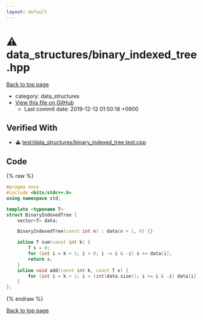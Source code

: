 ```yaml
---
layout: default
---
```


<!-- mathjax config similar to math.stackexchange -->
<script type="text/javascript" async
  src="https://cdnjs.cloudflare.com/ajax/libs/mathjax/2.7.5/MathJax.js?config=TeX-MML-AM_CHTML">
</script>
<script type="text/x-mathjax-config">
  MathJax.Hub.Config({
    TeX: { equationNumbers: { autoNumber: "AMS" }},
    tex2jax: {
      inlineMath: [ ['$','$'] ],
      processEscapes: true
    },
    "HTML-CSS": { matchFontHeight: false },
    displayAlign: "left",
    displayIndent: "2em"
  });
</script>

<script type="text/javascript" src="https://cdnjs.cloudflare.com/ajax/libs/jquery/3.4.1/jquery.min.js"></script>
<script src="https://cdn.jsdelivr.net/npm/jquery-balloon-js@1.1.2/jquery.balloon.min.js" integrity="sha256-ZEYs9VrgAeNuPvs15E39OsyOJaIkXEEt10fzxJ20+2I=" crossorigin="anonymous"></script>
<script type="text/javascript" src="../../assets/js/copy-button.js"></script>
<link rel="stylesheet" href="../../assets/css/copy-button.css" />


# :warning: data_structures/binary_indexed_tree.hpp
<a href="../../index.html">Back to top page</a>

* category: data_structures
* <a href="{{ site.github.repository_url }}/blob/master/data_structures/binary_indexed_tree.hpp">View this file on GitHub</a>
    - Last commit date: 2019-12-12 01:50:18 +0900




## Verified With
* :warning: <a href="../../verify/test/data_structures/binary_indexed_tree.test.cpp.html">test/data_structures/binary_indexed_tree.test.cpp</a>


## Code
{% raw %}
```cpp
#pragma once
#include <bits/stdc++.h>
using namespace std;

template <typename T>
struct BinaryIndexedTree {
    vector<T> data;

    BinaryIndexedTree(const int n) : data(n + 1, 0) {}

    inline T sum(const int k) {
        T s = 0;
        for (int i = k + 1; i > 0; i -= i & -i) s += data[i];
        return s;
    }
    inline void add(const int k, const T x) {
        for (int i = k + 1; i < (int)data.size(); i += i & -i) data[i] += x;
    }
};
```
{% endraw %}

<a href="../../index.html">Back to top page</a>

